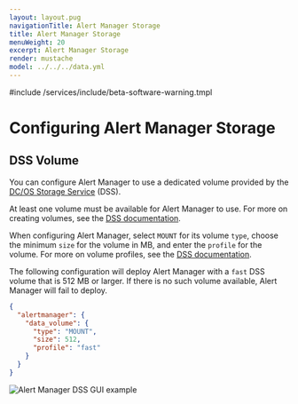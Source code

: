 ```yaml
---
layout: layout.pug
navigationTitle: Alert Manager Storage
title: Alert Manager Storage
menuWeight: 20
excerpt: Alert Manager Storage
render: mustache
model: ../../../data.yml
---
```


#include /services/include/beta-software-warning.tmpl

# Configuring Alert Manager Storage

## DSS Volume

You can configure Alert Manager to use a dedicated volume provided by the [DC/OS Storage Service](https://docs.mesosphere.com/services/beta-storage/0.5.3-beta/) (DSS).

At least one volume must be available for Alert Manager to use. For more on creating volumes, see the [DSS documentation](https://docs.mesosphere.com/services/beta-storage/0.5.3-beta/cli-references/dcos-storage-volume/dcos-storage-volume-create).

When configuring Alert Manager, select `MOUNT` for its volume `type`, choose the minimum `size` for the volume in MB, and enter the `profile` for the volume. For more on volume profiles, see the [DSS documentation](https://docs.mesosphere.com/services/beta-storage/0.5.3-beta/cli-references/dcos-storage-profile/).

The following configuration will deploy Alert Manager with a `fast` DSS volume that is 512 MB or larger. If there is no such volume available, Alert Manager will fail to deploy.

```json
{
  "alertmanager": {
    "data_volume": {
      "type": "MOUNT",
      "size": 512,
      "profile": "fast"
    }
  }
}
```

![Alert Manager DSS GUI example](/services/beta-dcos-monitoring/0.4.3-beta/img/alertmanager-dss-gui.png)

